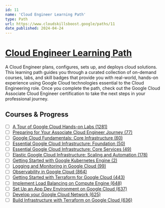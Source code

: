 ```yaml
---
id: 11
name: 'Cloud Engineer Learning Path'
type: Path
url: https://www.cloudskillsboost.google/paths/11
date_published: 2024-04-24
---
```


# [Cloud Engineer Learning Path](https://www.cloudskillsboost.google/paths/11)

A Cloud Engineer plans, configures, sets up, and deploys cloud solutions. This learning path guides you through a curated collection of on-demand courses, labs, and skill badges that provide you with real-world, hands-on experience using Google Cloud technologies essential to the Cloud Engineering role. Once you complete the path, check out the Google Cloud Associate Cloud Engineer certification to take the next steps in your professional journey.

## Courses & Progress

* [ ] [A Tour of Google Cloud Hands-on Labs (1281)](../courses/A-Tour-of-Google-Cloud-Hands-on-Labs.md)
* [ ] [Preparing for Your Associate Cloud Engineer Journey (77)](../courses/Preparing-for-Your-Associate-Cloud-Engineer-Journey.md)
* [ ] [Google Cloud Fundamentals: Core Infrastructure (60)](../courses/Google-Cloud-Fundamentals-Core-Infrastructure.md)
* [ ] [Essential Google Cloud Infrastructure: Foundation (50)](../courses/Essential-Google-Cloud-Infrastructure-Foundation.md)
* [ ] [Essential Google Cloud Infrastructure: Core Services (49)](../courses/Essential-Google-Cloud-Infrastructure-Core-Services.md)
* [ ] [Elastic Google Cloud Infrastructure: Scaling and Automation (178)](../courses/Elastic-Google-Cloud-Infrastructure-Scaling-and-Automation.md)
* [ ] [Getting Started with Google Kubernetes Engine (2)](../courses/Getting-Started-with-Google-Kubernetes-Engine.md)
* [ ] [Logging and Monitoring in Google Cloud (99)](../courses/Logging-and-Monitoring-in-Google-Cloud.md)
* [ ] [Observability in Google Cloud (864)](../courses/Observability-in-Google-Cloud.md)
* [ ] [Getting Started with Terraform for Google Cloud (443)](../courses/Getting-Started-with-Terraform-for-Google-Cloud.md)
* [ ] [Implement Load Balancing on Compute Engine (648)](../courses/Implement-Load-Balancing-on-Compute-Engine.md)
* [ ] [Set Up an App Dev Environment on Google Cloud (637)](../courses/Set-Up-an-App-Dev-Environment-on-Google-Cloud.md)
* [ ] [Develop your Google Cloud Network (625)](../courses/Develop-your-Google-Cloud-Network.md)
* [ ] [Build Infrastructure with Terraform on Google Cloud (636)](../courses/Build-Infrastructure-with-Terraform-on-Google-Cloud.md)
